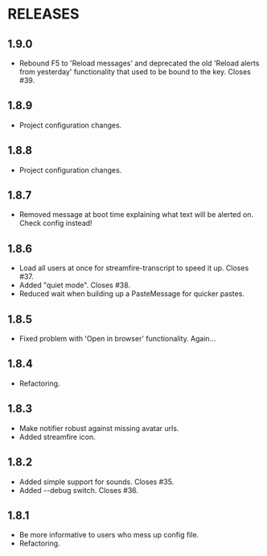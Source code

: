 RELEASES
========

## 1.9.0
 * Rebound F5 to 'Reload messages' and deprecated the old 'Reload alerts from yesterday' functionality that used to be bound to the key. Closes #39.

## 1.8.9
 * Project configuration changes.

## 1.8.8
 * Project configuration changes.

## 1.8.7
 * Removed message at boot time explaining what text will be alerted on. Check config instead!

## 1.8.6
 * Load all users at once for streamfire-transcript to speed it up. Closes #37.
 * Added "quiet mode". Closes #38.
 * Reduced wait when building up a PasteMessage for quicker pastes.
 
## 1.8.5
 * Fixed problem with 'Open in browser' functionality. Again...
 
## 1.8.4
 * Refactoring.
 
## 1.8.3
 * Make notifier robust against missing avatar urls.
 * Added streamfire icon.
 
## 1.8.2
 * Added simple support for sounds. Closes #35.
 * Added --debug switch. Closes #36.
 
## 1.8.1
 * Be more informative to users who mess up config file.
 * Refactoring.
 
